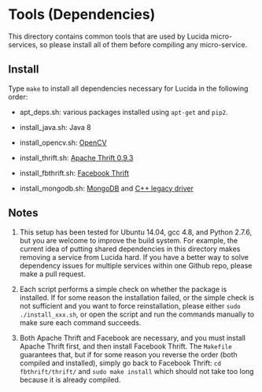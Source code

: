 # Tools (Dependencies)

This directory contains common tools that are used by Lucida micro-services, 
so please install all of them before compiling any micro-service.

## Install

Type `make` to install all dependencies necessary for Lucida in the following order:

- apt_deps.sh: various packages installed using `apt-get` and `pip2`. 

- install_java.sh: Java 8

- install_opencv.sh: [OpenCV](http://opencv.org/)

- install_thrift.sh: [Apache Thrift 0.9.3](https://thrift.apache.org/)

- install_fbthrift.sh: [Facebook Thrift](https://github.com/facebook/fbthrift)

- install_mongodb.sh: [MongoDB](https://www.mongodb.com/)
and [C++ legacy driver](https://github.com/mongodb/mongo-cxx-driver/tree/legacy)

## Notes

1. This setup has been tested for Ubuntu 14.04, gcc 4.8, and Python 2.7.6, but
you are welcome to improve the build system.
For example, the current idea of putting shared dependencies in this directory
makes removing a service from Lucida hard. If you have a better way to solve
dependency issues for multiple services within one Github repo, please make a pull request.

2. Each script performs a simple check on whether the package is
installed. If for some reason the installation failed, or the simple check
is not sufficient and you want to force reinstallation,
please either ```sudo ./install_xxx.sh```, 
or open the script and run the commands manually to make sure each command succeeds.

3. Both Apache Thrift and Facebook are necessary, and you must install Apache Thrift first,
and then install Facebook Thrift. The `Makefile` guarantees that, but
if for some reason you reverse the order (both compiled and installed),
simply go back to Facebook Thrift: `cd fbthrift/thrift/`
and `sudo make install` which should not take too long because it is already compiled.
